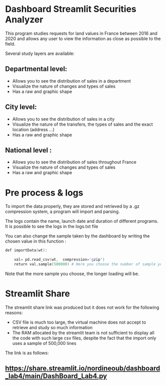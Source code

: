 # Dashboard Streamlit Securities Analyzer

This program studies requests for land values in France between 2016 and 2020 and allows any user to view the information as close as possible to the field.

Several study layers are available:

## Departmental level:
- Allows you to see the distribution of sales in a department
- Visualize the nature of changes and types of sales
- Has a raw and graphic shape


## City level:
- Allows you to see the distribution of sales in a city
- Visualize the nature of the transfers, the types of sales and the exact location (address ...)
- Has a raw and graphic shape


## National level :
- Allows you to see the distribution of sales throughout France
- Visualize the nature of changes and types of sales
- Has a raw and graphic shape

# Pre process & logs

To import the data properly, they are stored and retrieved by a .gz compression system, a program will import and parsing.

The logs contain the name, launch date and duration of different programs. It is possible to see the logs in the logs.txt file

You can also change the sample taken by the dashboard by writing the chosen value in this function : 
```s
def importData(wt): 
    
    val= pd.read_csv(wt,  compression='gzip')
    return val.sample(500000) # Here you choose the number of sample you want

```
Note that the more sample you choose, the longer loading will be.

# Streamlit Share

The streamlit share link was produced but it does not work for the following reasons:
- CSV file is much too large, the virtual machine does not accept to retrieve and study so much information
- The RAM allocated by the streamlit team is not sufficient to display all the code with such large csv files, despite the fact that the import only uses a sample of 500,000 lines

The link is as follows: 
## https://share.streamlit.io/nordineoub/dashboard_lab4/main/DashBoard_Lab4.py
